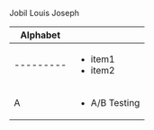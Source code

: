 Jobil Louis Joseph

|Alphabet | |
|---------|-------------- |
|---------|<ul><li>item1</li><li>item2</li></ul>||
|A        |<ul> <li>A/B Testing</li> <ul>|
